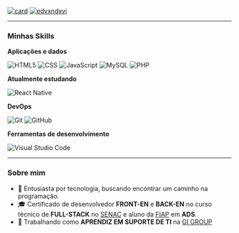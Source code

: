 [![card](https://github-readme-stats.vercel.app/api?username=edvxndxvi&theme=merko&show_icons=true)](https://github.com/anuraghazra/github-readme-stats) 
[![edvxndxvi](https://github-readme-stats.vercel.app/api/top-langs/?username=edvxndxvi&hide=html&layout=compact&theme=merko)](https://github.com/anuraghazra/github-readme-stats)

<hr>

<h3>Minhas Skills</h3>

**Aplicações e dados**

![HTML5](https://img.shields.io/badge/HTML5-E34F26?style=for-the-badge&logo=html5&logoColor=white)
![CSS](https://img.shields.io/badge/CSS3-1572B6?style=for-the-badge&logo=css3&logoColor=white)
![JavaScript](https://img.shields.io/badge/JavaScript-F7DF1E?style=for-the-badge&logo=javascript&logoColor=black)
![MySQL](https://img.shields.io/badge/MySQL-00000F?style=for-the-badge&logo=mysql&logoColor=white)
![PHP](https://img.shields.io/badge/PHP-777BB4?style=for-the-badge&logo=php&logoColor=white)

**Atualmente estudando**

![React Native](https://img.shields.io/badge/React_Native-20232A?style=for-the-badge&logo=react&logoColor=61DAFB)

**DevOps**

![Git](https://img.shields.io/badge/-Git-333333?style=flat&logo=git)
![GitHub](https://img.shields.io/badge/-GitHub-333333?style=flat&logo=github)

**Ferramentas de desenvolvimento**

![Visual Studio Code](https://img.shields.io/badge/-Visual%20Studio%20Code-333333?style=flat&logo=visual-studio-code&logoColor=007ACC)

<hr>

<h3>Sobre mim</h3>

- 🤔 Entusiasta por tecnologia, buscando encontrar um caminho na programação.
- 🎓 Certificado de desenvolvedor **FRONT-EN** e **BACK-EN** no curso técnico de **FULL-STACK** no <a href="https://www.sp.senac.br">SENAC</a> e aluno da <a href="https://www.fiap.com.br">FIAP<a/> em **ADS**.
- 💼 Trabalhando como **APRENDIZ EM SUPORTE DE TI** na <a href="https://br.gigroup.com">GI GROUP</a>
